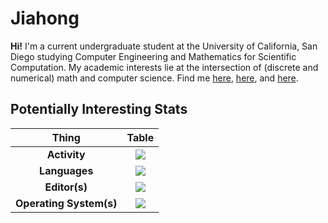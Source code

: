 # Jiahong

**Hi!** I'm a current undergraduate student at the University of California, San Diego studying Computer Engineering and Mathematics for Scientific Computation. My academic interests lie at the intersection of (discrete and numerical) math and computer science. Find me [here](linkedin.com/in/jiahonglong), [here](facebook.com/jiahonglong), and [here](leetcode.com/j1ah0ng).

## Potentially Interesting Stats
|Thing|Table|
|:--:|:--:|
|**Activity**|![](https://wakatime.com/share/@f23ad580-043d-4d88-9237-2819770bfe2a/bc429bca-be2b-4801-ad74-deaf83cbc060.png)|
|**Languages**|![](https://wakatime.com/share/@f23ad580-043d-4d88-9237-2819770bfe2a/b77d9b6d-9033-4c87-b5fc-ce3b78d3e9b4.png)|
|**Editor(s)**|![](https://wakatime.com/share/@f23ad580-043d-4d88-9237-2819770bfe2a/1d763ac6-6957-4d02-9486-5e3ac2c3a669.png)|
|**Operating System(s)**|![](https://wakatime.com/share/@f23ad580-043d-4d88-9237-2819770bfe2a/0fd73b97-30d9-4468-b437-e4d758d9b9dc.png)|
